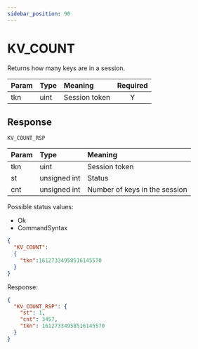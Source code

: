 ```yaml
---
sidebar_position: 90
---
```


# KV_COUNT
Returns how many keys are in a session.


|Param|Type|Meaning|Required|
|:---|:---|:---|:---:|
|tkn|uint|Session token|Y|


## Response

`KV_COUNT_RSP`


|Param|Type|Meaning|
|:---|:---|:---|
|tkn|uint|Session token|
|st|unsigned int|Status|
|cnt|unsigned int|Number of keys in the session|


Possible status values:

- Ok
- CommandSyntax


```json
{
  "KV_COUNT":
  {
    "tkn":16127334958516145570
  }
}
```

Response:

```json title="Cleared session which contained two keys"
{
  "KV_COUNT_RSP": {
    "st": 1,
    "cnt": 3457,
    "tkn": 16127334958516145570
  }
}
```
